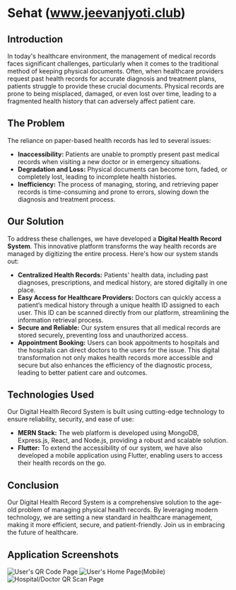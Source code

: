 # Sehat (www.jeevanjyoti.club)

## Introduction

In today's healthcare environment, the management of medical records faces significant challenges, particularly when it comes to the traditional method of keeping physical documents. Often, when healthcare providers request past health records for accurate diagnosis and treatment plans, patients struggle to provide these crucial documents. Physical records are prone to being misplaced, damaged, or even lost over time, leading to a fragmented health history that can adversely affect patient care.

## The Problem

The reliance on paper-based health records has led to several issues:

- **Inaccessibility:** Patients are unable to promptly present past medical records when visiting a new doctor or in emergency situations.
- **Degradation and Loss:** Physical documents can become torn, faded, or completely lost, leading to incomplete health histories.
- **Inefficiency:** The process of managing, storing, and retrieving paper records is time-consuming and prone to errors, slowing down the diagnosis and treatment process.

## Our Solution

To address these challenges, we have developed a **Digital Health Record System**. This innovative platform transforms the way health records are managed by digitizing the entire process. Here's how our system stands out:

- **Centralized Health Records:** Patients' health data, including past diagnoses, prescriptions, and medical history, are stored digitally in one place.
- **Easy Access for Healthcare Providers:** Doctors can quickly access a patient’s medical history through a unique health ID assigned to each user. This ID can be scanned directly from our platform, streamlining the information retrieval process.
- **Secure and Reliable:** Our system ensures that all medical records are stored securely, preventing loss and unauthorized access.
- **Appointment Booking:** Users can book appoitments to hospitals and the hospitals can direct doctors to the users for the issue.
This digital transformation not only makes health records more accessible and secure but also enhances the efficiency of the diagnostic process, leading to better patient care and outcomes.

## Technologies Used

Our Digital Health Record System is built using cutting-edge technology to ensure reliability, security, and ease of use:

- **MERN Stack:** The web platform is developed using MongoDB, Express.js, React, and Node.js, providing a robust and scalable solution.
- **Flutter:** To extend the accessibility of our system, we have also developed a mobile application using Flutter, enabling users to access their health records on the go.

## Conclusion

Our Digital Health Record System is a comprehensive solution to the age-old problem of managing physical health records. By leveraging modern technology, we are setting a new standard in healthcare management, making it more efficient, secure, and patient-friendly. Join us in embracing the future of healthcare.


## Application Screenshots
![User's QR Code Page](https://drive.google.com/uc?export=view&id=1gyE1kO1rMoeWh7GKkVvCKULPVt75KH_F "User's QR Code Page")
![User's Home Page(Mobile)](https://drive.google.com/uc?export=view&id=1vNlEGa1vWFjVpQy2FKwYWginw_AyZ6wf "User's Home Page(Mobile)")
![Hospital/Doctor QR Scan Page](https://drive.google.com/uc?export=view&id=1ukhNHFGOFs39IfuZ1XCQmEvT8pJJCfhO "Hospital/Doctor QR Scan Page")

